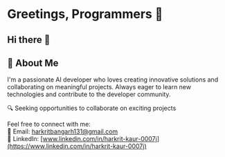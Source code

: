 # Greetings, Programmers 👋

## Hi there 👋

## 🚀 About Me
I'm a passionate AI developer who loves creating innovative solutions and collaborating on meaningful projects. Always eager to learn new technologies and contribute to the developer community.

🔍 Seeking opportunities to collaborate on exciting projects

Feel free to connect with me:<br>
📧 Email: [harkritbangarh131@gmail.com](mailto:harkritbangarh131@gmail.com) <br>
🔗 LinkedIn: [www.linkedin.com/in/harkrit-kaur-0007j](https://www.linkedin.com/in/harkrit-kaur-0007j)

